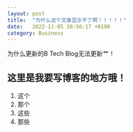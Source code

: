 ```yaml
---
layout: post
title:  "为什么这个文章显示不了啊！！！！！"
date:   2022-11-05 20:56:17 +0100
category: Business
---
```

为什么更新的B Tech Blog无法更新艹！

## 这里是我要写博客的地方哦！
1. 这个
2. 那个
3. 这些
4. 那些
